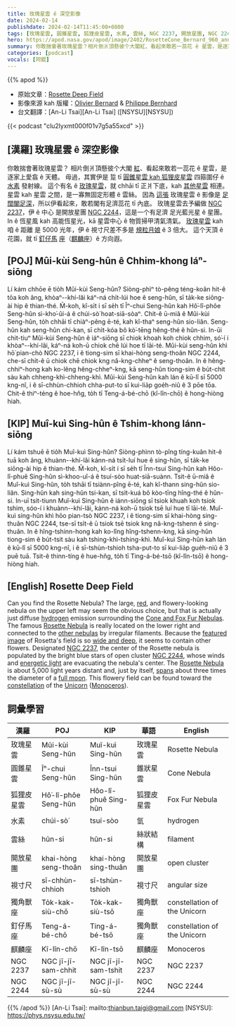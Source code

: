 ```yaml
---
title: 玫瑰星雲 ê 深空影像
date: 2024-02-14
publishdate: 2024-02-14T11:45:00+0800
tags: [玫瑰星雲, 圓錐星雲, 狐狸皮星雲, 水素, 雲絲, NGC 2237, 開放星團, NGC 2244, 獨角獸座, 釘仔馬座, 麒麟座, 視寸尺]
hero: https://apod.nasa.gov/apod/image/2402/RosetteCone_Bernard_960_annotated.jpg
summary: 你敢揣會著玫瑰星雲？相片倒爿頂懸彼个大閣紅、看起來敢若一蕊花 ê 星雲，是逐家上愛翕 ê 天體。
categories: [podcast]
vocals: [阿錕]
---
```


{{% apod %}}

- 原始文章：[Rosette Deep Field](https://apod.nasa.gov/apod/ap240214.html)
- 影像來源 kah 版權：[Olivier Bernard](https://www.astrobin.com/users/Oliverglobetrotter/) & [Philippe Bernhard](https://www.astrobin.com/users/Philippe.BERNHARD/)
- 台文翻譯：[An-Li Tsai][An-Li Tsai] ([NSYSU][NSYSU])

{{< podcast "clu2lyxmt000f01v7g5a55xcd" >}}

## [漢羅] 玫瑰星雲 ê 深空影像
你敢揣會著玫瑰星雲？
相片倒爿頂懸彼个大閣 [紅][red]、看起來敢若一蕊花 ê 星雲，是逐家上愛翕 ê 天體。
毋過，其實伊是 踅 tī [圓錐星雲 kah 狐狸皮星雲][Cone and Fox Fur Nebulas] 四箍圍仔 ê [水素][hydrogen] 發射線。
這个有名 ê [玫瑰星雲][Rosette Nebula 1]，就 chhāi tī 正爿下底，kah [其他星雲][other nebulas] 相連。
星雲 kah 星雲 之間，是一寡無固定形體 ê 雲絲。
因為 [這張][featured image] 玫瑰星雲 ê 影像是 [足闊閣足深][wide and deep]，所以伊看起來，敢若閣有足濟蕊花 tī 內底。
玫瑰星雲去予編做 [NGC 2237][NGC 2237]，伊 ê 中心 是開放星團 [NGC 2244][NGC 2244]，這是一个有足濟 足光藍光星 ê 星團。
In ê 恆星風 kah 高能恆星光，kā 星雲中心 ê 物質掃甲清氣清氣。
[玫瑰星雲][Rosette Nebula 2] kah 咱 ê 距離 是 5000 光年，伊 ê 視寸尺差不多是 [規粒月娘][full moon] ê 3 倍大。
這个天頂 ê 花園，就 tī [釘仔馬][Unicorn] [座][constellation]（[麒麟座][Monoceros]）ê 方向遐。

## [POJ] Mûi-kùi Seng-hûn ê Chhim-khong Iáⁿ-siōng
Lí kám chhōe ē tio̍h Mûi-kùi Seng-hûn?
Siòng-phìⁿ tò-pêng téng-koân hit-ê tōa koh âng, khòaⁿ--khí-lâi káⁿ-ná chi̍t-lúi hoe ê seng-hûn, sī ta̍k-ke siōng-ài hip ê thian-thé.
M̄-koh, kî-si̍t i sī se̍h tī Îⁿ-chui Seng-hûn kah Hô͘-lî-phôe Seng-hûn sì-kho͘-ûi-á ê chúi-sò͘ hoat-siā-sòaⁿ.
Chit-ê ū-miâ ê Mûi-kùi Seng-hûn, to̍h chhāi tī chiàⁿ-pêng ē-té, kah kî-thaⁿ seng-hûn sio-liân.
Seng-hûn kah seng-hûn chi-kan, sī chi̍t-kóa bô kò͘-tēng hêng-thé ê hûn-si.
In-ūi chit-tiuⁿ Mûi-kùi Seng-hûn ê iáⁿ-siōng sī chiok khoah koh chiok chhim, só͘-í i khòaⁿ--khí-lâi, káⁿ-ná koh-ū chiok chē lúi hoe tī lāi-té.
Mûi-kùi seng-hûn khì hō͘ pian-chò NGC 2237, i ê tiong-sim sī khai-hòng seng-thoân NGC 2244, che-sī chi̍t-ê ū chiok chē chiok kng nâ-kng-chheⁿ ê seng-thoân.
In ê hêng-chhiⁿ-hong kah ko-lêng hêng-chheⁿ-kng, kā seng-hûn tiong-sim ê bu̍t-chit sàu kah chheng-khì-chheng-khì.
Mûi-kùi Seng-hûn kah lán ê kū-lî sī 5000 kng-nî, i ê sī-chhùn-chhioh chha-put-to sī kui-lia̍p goe̍h-niû ê 3 pōe tōa.
Chit-ê thiⁿ-téng ê hoe-hn̂g, to̍h tī Teng-á-bé-chō (kî-lîn-chō) ê hong-hiòng hiah.

## [KIP] Muî-kuì Sing-hûn ê Tshim-khong Iánn-siōng
Lí kám tshuē ē tio̍h Muî-kuì Sing-hûn?
Siòng-phìnn tò-pîng tíng-kuân hit-ê tuā koh âng, khuànn--khí-lâi kánn-ná tsi̍t-luí hue ê sing-hûn, sī ta̍k-ke siōng-ài hip ê thian-thé.
M̄-koh, kî-si̍t i sī se̍h tī Înn-tsui Sing-hûn kah Hôo-lî-phuê Sing-hûn sì-khoo-uî-á ê tsuí-sòo huat-siā-suànn.
Tsit-ê ū-miâ ê Muî-kuì Sing-hûn, to̍h tshāi tī tsiànn-pîng ē-té, kah kî-thann sing-hûn sio-liân.
Sing-hûn kah sing-hûn tsi-kan, sī tsi̍t-kuá bô kòo-tīng hîng-thé ê hûn-si.
In-uī tsit-tiunn Muî-kuì Sing-hûn ê iánn-siōng sī tsiok khuah koh tsiok tshim, sóo-í i khuànn--khí-lâi, kánn-ná koh-ū tsiok tsē luí hue tī lāi-té.
Muî-kuì sing-hûn khì hōo pian-tsò NGC 2237, i ê tiong-sim sī khai-hòng sing-thuân NGC 2244, tse-sī tsi̍t-ê ū tsiok tsē tsiok kng nâ-kng-tshenn ê sing-thuân.
In ê hîng-tshinn-hong kah ko-lîng hîng-tshenn-kng, kā sing-hûn tiong-sim ê bu̍t-tsit sàu kah tshing-khì-tshing-khì.
Muî-kuì Sing-hûn kah lán ê kū-lî sī 5000 kng-nî, i ê sī-tshùn-tshioh tsha-put-to sī kui-lia̍p gue̍h-niû ê 3 puē tuā.
Tsit-ê thinn-tíng ê hue-hn̂g, to̍h tī Ting-á-bé-tsō (kî-lîn-tsō) ê hong-hiòng hiah.

## [English] Rosette Deep Field
Can you find the Rosette Nebula?
The large, [red][red], and flowery-looking nebula on the upper left may seem the obvious choice, but that is actually just diffuse [hydrogen][hydrogen] emission surrounding the [Cone and Fox Fur Nebulas][Cone and Fox Fur Nebulas].
The famous [Rosette Nebula][Rosette Nebula 1] is really located on the lower right and connected to the [other nebulas][other nebulas] by irregular filaments.
Because the [featured image][featured image] of Rosetta's field is so [wide and deep][wide and deep], it seems to contain other flowers.
Designated [NGC 2237][NGC 2237], the center of the Rosette nebula is populated by the bright blue stars of open cluster [NGC 2244][NGC 2244], whose winds and [energetic light][energetic light] are evacuating the nebula's center.
The [Rosette Nebula][Rosette Nebula 2] is about 5,000 light years distant and, just by itself, [spans][spans] about three times the diameter of a [full moon][full moon].
This flowery field can be found toward the [constellation][constellation] of the [Unicorn][Unicorn] ([Monoceros][Monoceros]).

## 詞彙學習

|漢羅|POJ|KIP|華語|English|
|-|-|-|-|-|
|玫瑰星雲|Mûi-kùi Seng-hûn|Muî-kuì Sing-hûn|玫瑰星雲|Rosette Nebula|
|圓錐星雲|Îⁿ-chui Seng-hûn|Înn-tsui Sing-hûn|錐狀星雲|Cone Nebula|
|狐狸皮星雲|Hô͘-lî-phôe Seng-hûn|Hôo-lî-phuê Sing-hûn|狐狸皮星雲|Fox Fur Nebula|
|水素|chúi-sò͘|tsuí-sòo|氫|hydrogen|
|雲絲|hûn-si|hûn-si|絲狀結構|filament|
|開放星團|khai-hòng seng-thoân|khai-hòng sing-thuân|開放星團|open cluster|
|視寸尺|sī-chhùn-chhioh|sī-tshùn-tshioh|視寸尺|angular size|
|獨角獸座|To̍k-kak-siù-chō|To̍k-kak-siù-tsō|獨角獸座|constellation of the Unicorn|
|釘仔馬座|Teng-á-bé-chō|Ting-á-bé-tsō|獨角獸座|constellation of the Unicorn|
|麒麟座|Kî-lîn-chō|Kî-lîn-tsō|麒麟座|Monoceros|
|NGC 2237|NGC jī-jī-sam-chhit|NGC jī-jī-sam-tshit|NGC 2237|NGC 2237|
|NGC 2244|NGC jī-jī-sù-sù|NGC jī-jī-sù-sù|NGC 2244|NGC 2244|

{{% /apod %}}
[An-Li Tsai]: mailto:thianbun.taigi@gmail.com
[NSYSU]: https://phys.nsysu.edu.tw/

[copyright]: https://apod.nasa.gov/apod/fap/lib/about_apod.html#srapply
[License]: https://creativecommons.org/licenses/by/3.0/

[red]:https://apod.nasa.gov/apod/ap240209.html
[hydrogen]:https://spinoff.nasa.gov/Spinoff2016/ps_5.html
[Cone and Fox Fur Nebulas]:https://apod.nasa.gov/apod/ap190416.html
[Rosette Nebula 1]:https://apod.nasa.gov/apod/ap210214.html
[other nebulas]:https://science.nasa.gov/mission/hubble/multimedia/name-that-nebula/
[featured image]:https://www.astrobin.com/ei16px/
[wide and deep]:https://apod.nasa.gov/apod/ap240123.html
[NGC 2237]:https://apod.nasa.gov/apod/ap960214.html
[NGC 2244]:https://apod.nasa.gov/apod/ap210221.html
[energetic light]:https://science.nasa.gov/ems/10_ultravioletwaves/
[Rosette Nebula 2]:https://en.wikipedia.org/wiki/Rosette_Nebula
[spans]:https://media.istockphoto.com/id/1170788665/photo/jumping-cat.jpg?s=612x612&w=0&k=20&c=ZvO4j-SI87tsFolx95wXRSr1JTRIz74ONyotWGSi5Ww=
[full moon]:https://apod.nasa.gov/apod/ap220612.html
[constellation]:https://spaceplace.nasa.gov/constellations/
[Unicorn]:https://en.wikipedia.org/wiki/Unicorn
[Monoceros]:https://en.wikipedia.org/wiki/Monoceros
